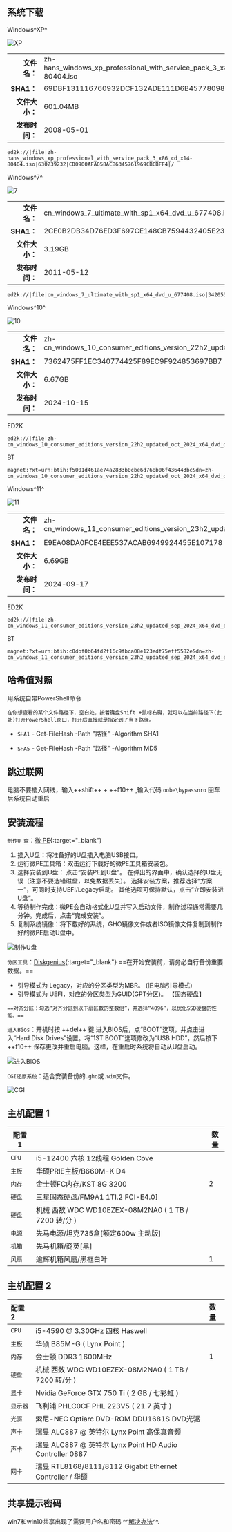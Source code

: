## 系统下载 
Windows^XP^

![XP](images/winxp.png)
<!DOCTYPE html>
<html lang="en">

<head>
  <meta charset="UTF-8">
  <meta name="viewport" content="width=device-width, initial-scale=1.0">
  <style>
    table {
      border-collapse: collapse;
      width: 100%;
    }

    td {
      padding: 5px;
    }

    .label {
      text-align: right;
      font-weight: bold;
    }
  </style>
</head>

<body>
  <table>
    <tr>
      <td class="label">文件名：</td>
      <td>zh-hans_windows_xp_professional_with_service_pack_3_x86_cd_x14-80404.iso</td>
    </tr>
    <tr>
      <td class="label">SHA1：</td>
      <td>69DBF131116760932DCF132ADE111D6B45778098</td>
    </tr>
    <tr>
      <td class="label">文件大小：</td>
      <td>601.04MB</td>
    </tr>
    <tr>
      <td class="label">发布时间：</td>
      <td>2008-05-01</td>
    </tr>
  </table>
</body>

</html>  

```
ed2k://|file|zh-hans_windows_xp_professional_with_service_pack_3_x86_cd_x14-80404.iso|630239232|CD0900AFA058ACB6345761969CBCBFF4|/
```


Windows^7^

![7](images/win7.png)
<!DOCTYPE html>
<html lang="en">

<head>
  <meta charset="UTF-8">
  <meta name="viewport" content="width=device-width, initial-scale=1.0">
  <style>
    table {
      border-collapse: collapse;
      width: 100%;
    }

    td {
      padding: 5px;
    }

    .label {
      text-align: right;
      font-weight: bold;
    }
  </style>
</head>

<body>
  <table>
    <tr>
      <td class="label">文件名：</td>
      <td>cn_windows_7_ultimate_with_sp1_x64_dvd_u_677408.iso</td>
    </tr>
    <tr>
      <td class="label">SHA1：</td>
      <td>2CE0B2DB34D76ED3F697CE148CB7594432405E23</td>
    </tr>
    <tr>
      <td class="label">文件大小：</td>
      <td>3.19GB</td>
    </tr>
    <tr>
      <td class="label">发布时间：</td>
      <td>2011-05-12</td>
    </tr>
  </table>
</body>

</html>  

```
ed2k://|file|cn_windows_7_ultimate_with_sp1_x64_dvd_u_677408.iso|3420557312|B58548681854236C7939003B583A8078|/
```

Windows^10^

![10](images/win10.png)
<!DOCTYPE html>
<html lang="en">

<head>
  <meta charset="UTF-8">
  <meta name="viewport" content="width=device-width, initial-scale=1.0">
  <style>
    table {
      border-collapse: collapse;
      width: 100%;
    }

    td {
      padding: 5px;
    }

    .label {
      text-align: right;
      font-weight: bold;
    }
  </style>
</head>

<body>
  <table>
    <tr>
      <td class="label">文件名：</td>
      <td>zh-cn_windows_10_consumer_editions_version_22h2_updated_oct_2024_x64_dvd_d0cfb2e9.iso</td>
    </tr>
    <tr>
      <td class="label">SHA1：</td>
      <td>7362475FF1EC340774425F89EC9F924853697BB7</td>
    </tr>
    <tr>
      <td class="label">文件大小：</td>
      <td>6.67GB</td>
    </tr>
    <tr>
      <td class="label">发布时间：</td>
      <td>2024-10-15</td>
    </tr>
  </table>
</body>

</html>  

ED2K

```
ed2k://|file|zh-cn_windows_10_consumer_editions_version_22h2_updated_oct_2024_x64_dvd_d0cfb2e9.iso|7167156224|CFF635F6DCD2011100864BDFD3CAF429|/
```
BT

```
magnet:?xt=urn:btih:f5001d461ae74a2833b0cbe6d768b06f436443bc&dn=zh-cn_windows_10_consumer_editions_version_22h2_updated_oct_2024_x64_dvd_d0cfb2e9.iso&xl=7167156224
```

Windows^11^

![11](images/win11.png)
<!DOCTYPE html>
<html lang="en">

<head>
  <meta charset="UTF-8">
  <meta name="viewport" content="width=device-width, initial-scale=1.0">
  <style>
    table {
      border-collapse: collapse;
      width: 100%;
    }

    td {
      padding: 5px;
    }

    .label {
      text-align: right;
      font-weight: bold;
    }
  </style>
</head>

<body>
  <table>
    <tr>
      <td class="label">文件名：</td>
      <td>zh-cn_windows_11_consumer_editions_version_23h2_updated_sep_2024_x64_dvd_edcefbe4.iso</td>
    </tr>
    <tr>
      <td class="label">SHA1：</td>
      <td>E9EA08DA0FCE4EEE537ACAB6949924455E107178</td>
    </tr>
    <tr>
      <td class="label">文件大小：</td>
      <td>6.69GB</td>
    </tr>
    <tr>
      <td class="label">发布时间：</td>
      <td>2024-09-17</td>
    </tr>
  </table>
</body>

</html>  

ED2K

```
ed2k://|file|zh-cn_windows_11_consumer_editions_version_23h2_updated_sep_2024_x64_dvd_edcefbe4.iso|7183915008|C7EDA8C62FA0A8020C100C89D0583D25|/
```
BT

```
magnet:?xt=urn:btih:c0dbf0b64fd2f16c9fbca08e123edf75eff5582e&dn=zh-cn_windows_11_consumer_editions_version_23h2_updated_sep_2024_x64_dvd_edcefbe4.iso&xl=7183915008
```

## 哈希值对照

用系统自带PowerShell命令

    在你想查看的某个文件路径下，空白处，按着键盘Shift +鼠标右键，就可以在当前路径下(此处)打开PowerShell窗口，打开后直接就是指定到了当下路径。

* `SHA1` - Get-FileHash -Path "路径" -Algorithm SHA1

* `SHA5` - Get-FileHash -Path "路径" -Algorithm MD5

## 跳过联网

电脑不要插入网线，输入++shift++ + ++f10++ ,输入代码 ```oobe\bypassnro``` 回车后系统自动重启

## 安装流程
`制作U 盘`：[微 PE](https://www.wepe.com.cn/){:target="_blank"}

1. 插入U盘：将准备好的U盘插入电脑USB接口。
2. 运行微PE工具箱：双击运行下载好的微PE工具箱安装包。
3. 选择安装到U盘：
     点击“安装PE到U盘”。
     在弹出的界面中，确认选择的U盘无误（注意不要选错磁盘，以免数据丢失）。
     选择安装方案，推荐选择“方案一”，可同时支持UEFI/Legacy启动。
     其他选项可保持默认，点击“立即安装进U盘”。
4. 等待制作完成：微PE会自动格式化U盘并写入启动文件，制作过程通常需要几分钟。完成后，点击“完成安装”。
5. 复制系统镜像：将下载好的系统，GHO镜像文件或者ISO镜像文件复制到制作好的微PE启动U盘中。

![制作U盘](images/WeiPE.gif)

`分区工具`：[Diskgenius](https://www.diskgenius.cn/){:target="_blank"} ==在开始安装前，请务必自行备份重要数据。==

   * 引导模式为 Legacy，对应的分区类型为MBR。 (旧电脑引导模式)
   * 引导模式为 UEFI，对应的分区类型为GUID(GPT分区)。 【固态硬盘】
     
    ==对齐分区：勾选“对齐分区到以下扇区数的整数倍”，并选择“4096”，以优化SSD硬盘的性能。==
 
`进入Bios`：开机时按 ++del++ 键 进入BIOS后，点“BOOT”选项，并点击进入“Hard Disk Drives”设置。将“1ST BOOT”选项修改为“USB HDD”，然后按下 ++f10++ 保存更改并重启电脑。这样，在重启时系统将自动从U盘启动。

![进入BIOS](images/bios.gif)

`CGI还原系统`：适合安装备份的`.gho`或`.wim`文件。

![CGI](images/CGI.gif)

## 主机配置 1
| 配置 1 |                                                | 数量 |
|------|------------------------------------------------|----|
| `CPU` | i5-12400 六核 12线程 Golden Cove                              |    |
| `主板` | 华硕PRIE主板/B660M-K D4                            |    |
| `内存` | 金士顿FC内存/KST 8G 3200                            | 2  |
| `硬盘` | 三星固态硬盘/FM9A1 1TI.2 FCI-E4.0]                   |    |
|  `硬盘`    | 机械 西数 WDC WD10EZEX-08M2NA0 ( 1 TB / 7200 转/分 ) |    |
| `电源` | 先马电源/坦克735盒[额定600w 主动版]                        |    |
| `机箱` | 先马机箱/商英[黑]                                     |    |
| `风扇` | 逾辉机箱风扇/黑框白叶                                    | 1  |


## 主机配置 2
| 配置 2  |                                                | 数量 |
|:------|:-----------------------------------------------|:---|
| `CPU` | i5-4590 @ 3.30GHz 四核  Haswell                         |    |
| `主板`  | 华硕 B85M-G ( Lynx Point )                       |    |
| `内存`  | 金士顿 DDR3 1600MHz                               | 1  |
| `硬盘`  | 机械 西数 WDC WD10EZEX-08M2NA0 ( 1 TB / 7200 转/分 ) |    |
| `显卡`  |          Nvidia GeForce GTX 750 Ti ( 2 GB / 七彩虹 )                                      |    |
|    `显示器`   |         飞利浦 PHLC0CF PHL 223V5 ( 21.7 英寸  )                                                                               |    |
|    `光驱`   |                  索尼-NEC Optiarc DVD-ROM DDU1681S DVD光驱                                                                      |    |
|     `声卡`      |                瑞昱 ALC887 @ 英特尔 Lynx Point  高保真音频                                                                                                             |    |
|     `声卡`      |                          瑞昱 ALC887 @ 英特尔 Lynx Point HD Audio Controller    0887                                                                                                   |    |
|      `网卡`     |                        瑞昱 RTL8168/8111/8112 Gigabit Ethernet Controller / 华硕                                                                                                     |    |


## 共享提示密码

win7和win10共享出现了需要用户名和密码  ^^[解决办法](https://jingyan.baidu.com/article/48206aead5a952216ad6b3f4.html)^^.


